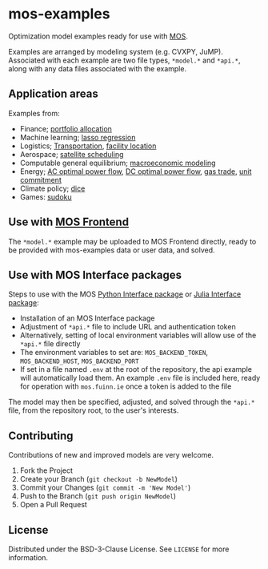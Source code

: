 # mos-examples
Optimization model examples ready for use with [MOS](https://fuinn.ie/mos).

Examples are arranged by modeling system (e.g. CVXPY, JuMP). Associated with each example are two file types, ``*model.*`` and ``*api.*``, along with any data files associated with the example.

## Application areas

Examples from:
* Finance; [portfolio allocation](./examples/cvxpy/portfolio)
* Machine learning; [lasso regression](./examples/cvxpy/lasso)
* Logistics; [Transportation](./examples/cvxpy/transportation), [facility location](./examples/pyomo/facility_location)
* Aerospace; [satellite scheduling](./examples/gams/satellite)
* Computable general equilibrium; [macroeconomic modeling](./examples/gams/mpsge)
* Energy; [AC optimal power flow](./examples/optmod/acopf), [DC optimal power flow](./examples/optmod/dcopf), [gas trade](./examples/gams/gtm), [unit commitment](./examples/jump/unit_commitment)
* Climate policy; [dice](./examples/gams/dice)
* Games: [sudoku](./examples/jump/sudoku)


## Use with [MOS Frontend](http://mos.fuinn.ie)
The ``*model.*`` example may be uploaded to MOS Frontend directly, ready to be provided with mos-examples data or user data, and solved.


## Use with MOS Interface packages

Steps to use with the MOS [Python Interface package](https://github.com/Fuinn/mos-interface-py) or 
[Julia Interface package](https://github.com/Fuinn/mos-interface-jl):

* Installation of an MOS Interface package
* Adjustment of ``*api.*`` file to include URL and authentication token
* Alternatively, setting of local environment variables will allow use of the ``*api.*`` file directly
* The environment variables to set are: ``MOS_BACKEND_TOKEN``, ``MOS_BACKEND_HOST``, ``MOS_BACKEND_PORT``
* If set in a file named ``.env`` at the root of the repository, the api example will automatically load them. An example ``.env`` file is included here, ready for operation with ``mos.fuinn.ie`` once a token is added to the file

The model may then be specified, adjusted, and solved through the ``*api.*`` file, from the repository root, to the user's interests.

<!-- CONTRIBUTING -->
## Contributing

Contributions of new and improved models are very welcome.

1. Fork the Project
2. Create your Branch (`git checkout -b NewModel`)
3. Commit your Changes (`git commit -m 'New Model'`)
4. Push to the Branch (`git push origin NewModel`)
5. Open a Pull Request



<!-- LICENSE -->
## License

Distributed under the BSD-3-Clause License. See `LICENSE` for more information.

